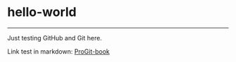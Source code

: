 # hello-world

---

Just testing GitHub and Git here.

Link test in markdown:
[ProGit-book](https://progit2.s3.amazonaws.com/en/2016-03-22-f3531/progit-en.1084.pdf)
